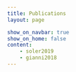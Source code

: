 ```yaml
---
title: Publications
layout: page

show_on_navbar: true
show_on_home: false
content:
    - soler2019
    - gianni2018
---
```

